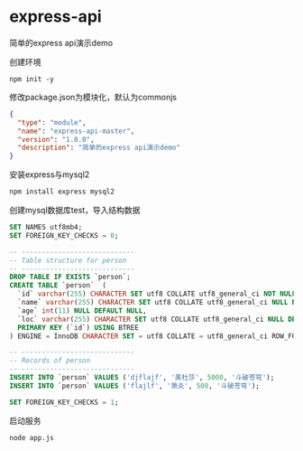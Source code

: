 # express-api
简单的express api演示demo

创建环境

```
npm init -y
```

修改package.json为模块化，默认为commonjs

```json
{
  "type": "module",
  "name": "express-api-master",
  "version": "1.0.0",
  "description": "简单的express api演示demo"
}
```

安装express与mysql2

```sh
npm install express mysql2
```

创建mysql数据库test，导入结构数据

```sql
SET NAMES utf8mb4;
SET FOREIGN_KEY_CHECKS = 0;

-- ----------------------------
-- Table structure for person
-- ----------------------------
DROP TABLE IF EXISTS `person`;
CREATE TABLE `person`  (
  `id` varchar(255) CHARACTER SET utf8 COLLATE utf8_general_ci NOT NULL,
  `name` varchar(255) CHARACTER SET utf8 COLLATE utf8_general_ci NULL DEFAULT NULL,
  `age` int(11) NULL DEFAULT NULL,
  `loc` varchar(255) CHARACTER SET utf8 COLLATE utf8_general_ci NULL DEFAULT NULL,
  PRIMARY KEY (`id`) USING BTREE
) ENGINE = InnoDB CHARACTER SET = utf8 COLLATE = utf8_general_ci ROW_FORMAT = Dynamic;

-- ----------------------------
-- Records of person
-- ----------------------------
INSERT INTO `person` VALUES ('djflajf', '美杜莎', 5000, '斗破苍穹');
INSERT INTO `person` VALUES ('flajlf', '萧炎', 500, '斗破苍穹');

SET FOREIGN_KEY_CHECKS = 1;
```

启动服务

```sh
node app.js
```

